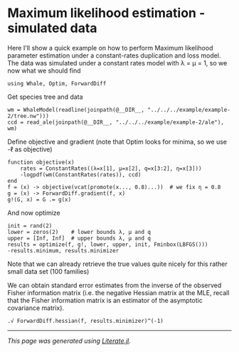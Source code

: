 
# Maximum likelihood estimation - simulated data

Here I'll show a quick example on how to perform Maximum likelihood parameter
estimation under a constant-rates duplication and loss model. The data was
simulated under a constant rates model with λ = μ = 1, so we now what we
should find

```@example mle-sims
using Whale, Optim, ForwardDiff
```

Get species tree and data

```@example mle-sims
wm = WhaleModel(readline(joinpath(@__DIR__, "../../../example/example-2/tree.nw")))
ccd = read_ale(joinpath(@__DIR__, "../../../example/example-2/ale"), wm)
```

Define objective and gradient (note that Optim looks for minima, so we use
-ℓ as objective)

```@example mle-sims
function objective(x)
    rates = ConstantRates((λ=x[1], μ=x[2], q=x[3:2], η=x[3]))
    -logpdf(wm(ConstantRates(rates)), ccd)
end
f = (x) -> objective(vcat(promote(x..., 0.8)...))  # we fix η = 0.8
g = (x) -> ForwardDiff.gradient(f, x)
g!(G, x) = G .= g(x)
```

And now optimize

```@example mle-sims
init = rand(2)
lower = zeros(2)    # lower bounds λ, μ and q
upper = [Inf, Inf]  # upper bounds λ, μ and q
results = optimize(f, g!, lower, upper, init, Fminbox(LBFGS()))
-results.minimum, results.minimizer
```

Note that we can already retrieve the true values quite nicely for this rather
small data set (100 families)

We can obtain standard error estimates from the inverse of the observed Fisher
information matrix (i.e. the negative Hessian matrix at the MLE, recall that
the Fisher information matrix is an estimator of the asymptotic covariance
matrix).

```@example mle-sims
.√ ForwardDiff.hessian(f, results.minimizer)^(-1)
```

---

*This page was generated using [Literate.jl](https://github.com/fredrikekre/Literate.jl).*

